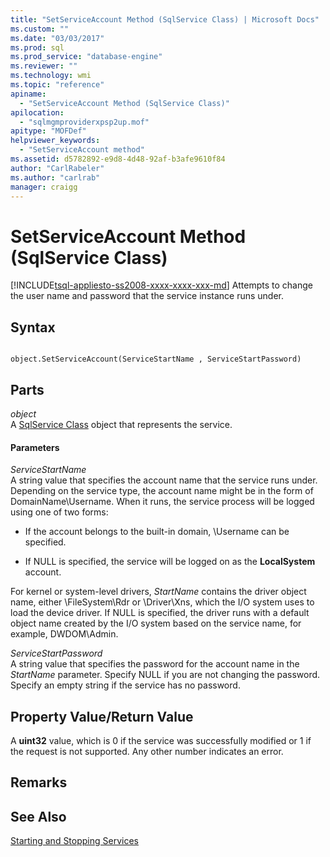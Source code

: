 ```yaml
---
title: "SetServiceAccount Method (SqlService Class) | Microsoft Docs"
ms.custom: ""
ms.date: "03/03/2017"
ms.prod: sql
ms.prod_service: "database-engine"
ms.reviewer: ""
ms.technology: wmi
ms.topic: "reference"
apiname: 
  - "SetServiceAccount Method (SqlService Class)"
apilocation: 
  - "sqlmgmproviderxpsp2up.mof"
apitype: "MOFDef"
helpviewer_keywords: 
  - "SetServiceAccount method"
ms.assetid: d5782892-e9d8-4d48-92af-b3afe9610f84
author: "CarlRabeler"
ms.author: "carlrab"
manager: craigg
---
```

# SetServiceAccount Method (SqlService Class)
[!INCLUDE[tsql-appliesto-ss2008-xxxx-xxxx-xxx-md](../../../includes/tsql-appliesto-ss2008-xxxx-xxxx-xxx-md.md)]
  Attempts to change the user name and password that the service instance runs under.  
  
## Syntax  
  
```  
  
object.SetServiceAccount(ServiceStartName , ServiceStartPassword)  
```  
  
## Parts  
 *object*  
 A [SqlService Class](../../../relational-databases/wmi-provider-configuration-classes/sqlservice-class/sqlservice-class.md) object that represents the service.  
  
#### Parameters  
 *ServiceStartName*  
 A string value that specifies the account name that the service runs under. Depending on the service type, the account name might be in the form of DomainName\Username. When it runs, the service process will be logged using one of two forms:  
  
-   If the account belongs to the built-in domain, \Username can be specified.  
  
-   If NULL is specified, the service will be logged on as the **LocalSystem** account.  
  
 For kernel or system-level drivers, *StartName* contains the driver object name, either \FileSystem\Rdr or \Driver\Xns, which the I/O system uses to load the device driver. If NULL is specified, the driver runs with a default object name created by the I/O system based on the service name, for example, DWDOM\Admin.  
  
 *ServiceStartPassword*  
 A string value that specifies the password for the account name in the *StartName* parameter. Specify NULL if you are not changing the password. Specify an empty string if the service has no password.  
  
## Property Value/Return Value  
 A **uint32** value, which is 0 if the service was successfully modified or 1 if the request is not supported. Any other number indicates an error.  
  
## Remarks  
  
## See Also  
 [Starting and Stopping Services](https://technet.microsoft.com/library/ms174886\(v=sql.105\).aspx)  
  
  
